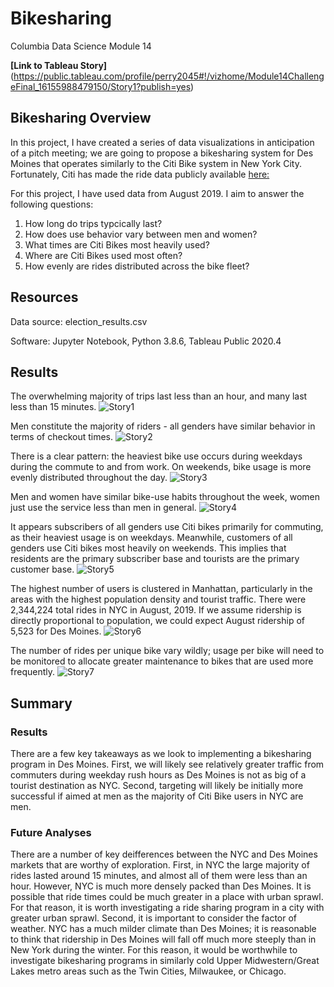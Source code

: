 # Bikesharing

Columbia Data Science Module 14


**[Link to Tableau Story]**(https://public.tableau.com/profile/perry2045#!/vizhome/Module14ChallengeFinal_16155988479150/Story1?publish=yes)

## Bikesharing Overview
In this project, I have created a series of data visualizations in anticipation of a pitch meeting; we are going to propose a bikesharing system for Des Moines that operates similarly to the Citi Bike system in New York City. Fortunately, Citi has made the ride data publicly available [here:](https://www.citibikenyc.com/system-data)

For this project, I have used data from August 2019. I aim to answer the following questions: 
1) How long do trips typcically last? 
2) How does use behavior vary between men and women? 
3) What times are Citi Bikes most heavily used? 
4) Where are Citi Bikes used most often? 
5) How evenly are rides distributed across the bike fleet? 


## Resources
Data source: election_results.csv

Software: Jupyter Notebook, Python 3.8.6, Tableau Public 2020.4

## Results

The overwhelming majority of trips last less than an hour, and many last less than 15 minutes.
![Story1](Resources/Story1.png)

Men constitute the majority of riders - all genders have similar behavior in terms of checkout times.
![Story2](Resources/Story2.png)

There is a clear pattern: the heaviest bike use occurs during weekdays during the commute to and from work. On weekends, bike usage is more evenly distributed throughout the day. 
![Story3](Resources/Story3.png)

Men and women have similar bike-use habits throughout the week, women just use the service less than men in general.
![Story4](Resources/Story4.png)

It appears subscribers of all genders use Citi bikes primarily for commuting, as their heaviest usage is on weekdays. Meanwhile, customers of all genders use Citi bikes most heavily on weekends. This implies that residents are the primary subscriber base and tourists are the primary customer base.
![Story5](Resources/Story5.png)

The highest number of users is clustered in Manhattan, particularly in the areas with the highest population density and tourist traffic. There were 2,344,224 total rides in NYC in August, 2019. If we assume ridership is directly proportional to population, we could expect August ridership of 5,523 for Des Moines.
![Story6](Resources/Story6.png)


The number of rides per unique bike vary wildly; usage per bike will need to be monitored to allocate greater maintenance to bikes that are used more frequently.
![Story7](Resources/Story7.png)


## Summary

### Results
There are a few key takeaways as we look to implementing a bikesharing program in Des Moines. First, we will likely see relatively greater traffic from commuters during weekday rush hours as Des Moines is not as big of a tourist destination as NYC. Second, targeting will likely be initially more successful if aimed at men as the majority of Citi Bike users in NYC are men. 

### Future Analyses
There are a number of key deifferences between the NYC and Des Moines markets that are worthy of exploration. First, in NYC the large majority of rides lasted around 15 minutes, and almost all of them were less than an hour. However, NYC is much more densely packed than Des Moines. It is possible that ride times could be much greater in a place with urban sprawl. For that reason, it is worth investigating a ride sharing program in a city with greater urban sprawl. Second, it is important to consider the factor of weather. NYC has a much milder climate than Des Moines; it is reasonable to think that ridership in Des Moines will fall off much more steeply than in New York during the winter. For this reason, it would be worthwhile to investigate bikesharing programs in similarly cold Upper Midwestern/Great Lakes metro areas such as the Twin Cities, Milwaukee, or Chicago.
